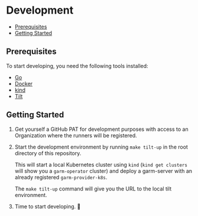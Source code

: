 <!-- SPDX-License-Identifier: MIT -->

# Development

<!-- toc -->
- [Prerequisites](#prerequisites)
- [Getting Started](#getting-started)
<!-- /toc -->

## Prerequisites

To start developing, you need the following tools installed:

- [Go](https://golang.org/doc/install)
- [Docker](https://docs.docker.com/get-docker/)
- [kind](https://kind.sigs.k8s.io/docs/user/quick-start/)
- [Tilt](https://docs.tilt.dev/install.html)

## Getting Started

1. Get yourself a GitHub PAT for development purposes with access to an Organization where the runners will be registered.
1. Start the development environment by running `make tilt-up` in the root directory of this repository.

   This will start a local Kubernetes cluster using `kind` (`kind get clusters` will show you a `garm-operator` cluster) and deploy a garm-server with an already registered `garm-provider-k8s`.

   The `make tilt-up` command will give you the URL to the local tilt environment.
1. Time to start developing. 🎉
